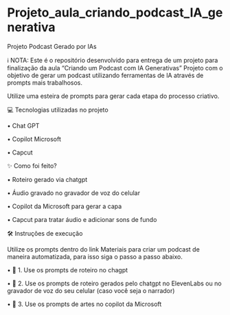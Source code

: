 # Projeto_aula_criando_podcast_IA_generativa

Projeto Podcast Gerado por IAs

ℹ️ NOTA: Este é o repositório desenvolvido para entrega de um projeto para finalização da aula “Criando um Podcast com IA Generativas”
Projeto com o objetivo de gerar um podcast utilizando ferramentas de IA através de prompts mais trabalhosos.

Utilize uma esteira de prompts para gerar cada etapa do processo criativo.

💻 Tecnologias utilizadas no projeto

•	Chat GPT

•	Copilot Microsoft

•	Capcut

✨ Como foi feito?

•	Roteiro gerado via chatgpt

•	Áudio gravado no gravador de voz do celular

•	Copilot da Microsoft para gerar a capa

•	Capcut para tratar áudio e adicionar sons de fundo

🛠️ Instruções de execução

Utilize os prompts dentro do link Materiais para criar um podcast de maneira automatizada, para isso siga o passo a passo abaixo.

•	🤖 1. Use os prompts de roteiro no chagpt

•	🤖 2. Use os prompts de roteiro gerados pelo chatgpt no ElevenLabs ou no gravador de voz do seu celular (caso você seja o narrador)

•	🤖 3. Use os prompts de artes no copilot da Microsoft

